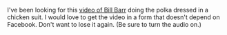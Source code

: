 I've been looking for this <a href="https://www.facebook.com/watch/?t=2&v=293304638236514">video of Bill Barr</a> doing the polka dressed in a chicken suit. I would love to get the video in a form that doesn't depend on Facebook. Don't want to lose it again. (Be sure to turn the audio on.)

